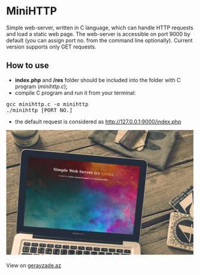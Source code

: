 # MiniHTTP
Simple web-server, written in C language, which can handle HTTP requests and load a static web page. The web-server is accessible on port 9000 by default (you can assign port no. from the command line optionally). Current version supports only GET requests.
## How to use
- <b>index.php</b> and <b>/res</b> folder should be included into the folder with C program (<i>minihttp.c</i>);
- compile C program and run it from your terminal:
<pre>
gcc minihttp.c -o minihttp
./minihttp [PORT NO.]
</pre>
- the default request is considered as http://127.0.0.1:9000/index.php
<img width="500px" src="mockup.jpg" />
<br/><br/>
View on <a href="http://www.gerayzade.az/dev/minihttp/" target="_blank">gerayzade.az</a>
